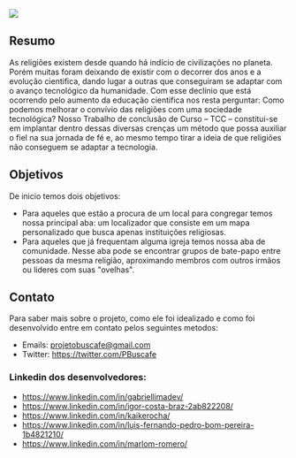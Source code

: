 
<div align="left">
<img  src="https://avatars.githubusercontent.com/u/101468679?s=200&v=4"/> <br>
</div>

## Resumo
As religiões existem desde quando há indício de civilizações no planeta. Porém muitas foram deixando de existir com o decorrer dos anos e a evolução cientifica, dando lugar a outras que conseguiram se adaptar com o avanço tecnológico da humanidade. Com esse declínio que está ocorrendo pelo aumento da educação cientifica nos resta perguntar: Como podemos melhorar o convívio das religiões com uma sociedade tecnológica?
Nosso Trabalho de conclusão de Curso – TCC – constitui-se em implantar dentro dessas diversas crenças um método que possa auxiliar o fiel na sua jornada de fé e, ao mesmo tempo tirar a ideia de que religiões não conseguem se adaptar a tecnologia.

## Objetivos
De inicio temos dois objetivos: 
- Para aqueles que estão a procura de um local para congregar temos nossa principal aba: um localizador que consiste em um mapa personalizado que busca apenas instituições religiosas.
- Para aqueles que já frequentam alguma igreja temos nossa aba de comunidade. Nesse aba pode se encontrar grupos de bate-papo entre pessoas da mesma religião, aproximando membros com outros irmãos ou lideres com suas "ovelhas".

## Contato
Para saber mais sobre o projeto, como ele foi idealizado e como foi desenvolvido entre em contato pelos seguintes metodos: 

- Emails: projetobuscafe@gmail.com
- Twitter: https://twitter.com/PBuscafe

### Linkedin dos desenvolvedores: 
- https://www.linkedin.com/in/gabriellimadev/
- https://www.linkedin.com/in/igor-costa-braz-2ab822208/
- https://www.linkedin.com/in/kaikerocha/
- https://www.linkedin.com/in/luis-fernando-pedro-bom-pereira-1b4821210/
- https://www.linkedin.com/in/marlom-romero/
